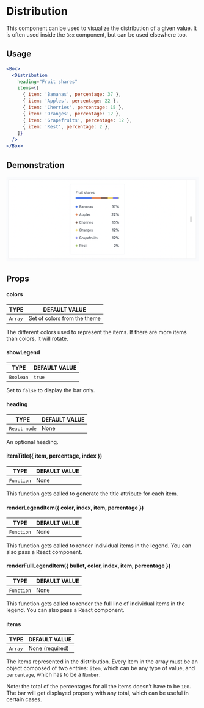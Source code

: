 # Distribution

This component can be used to visualize the distribution of a given value. It is often used inside the `Box` component, but can be used elsewhere too.

## Usage <a href="#usage" id="usage"></a>

```jsx
<Box>
  <Distribution
    heading="Fruit shares"
    items={[
      { item: 'Bananas', percentage: 37 },
      { item: 'Apples', percentage: 22 },
      { item: 'Cherries', percentage: 15 },
      { item: 'Oranges', percentage: 12 },
      { item: 'Grapefruits', percentage: 12 },
      { item: 'Rest', percentage: 2 },
    ]}
  />
</Box>
```

## Demonstration

![](<../../../../.gitbook/assets/Schermata 2022-06-26 alle 20.37.35.png>)

## Props <a href="#props" id="props"></a>

#### colors <a href="#colors" id="colors"></a>

| TYPE    | DEFAULT VALUE                |
| ------- | ---------------------------- |
| `Array` | Set of colors from the theme |

The different colors used to represent the items. If there are more items than colors, it will rotate.

#### showLegend <a href="#showlegend" id="showlegend"></a>

| TYPE      | DEFAULT VALUE |
| --------- | ------------- |
| `Boolean` | `true`        |

Set to `false` to display the bar only.

#### heading <a href="#heading" id="heading"></a>

| TYPE         | DEFAULT VALUE |
| ------------ | ------------- |
| `React node` | None          |

An optional heading.

#### itemTitle({ item, percentage, index }) <a href="#itemtitle-7b-item-2c-percentage-2c-index-7d" id="itemtitle-7b-item-2c-percentage-2c-index-7d"></a>

| TYPE       | DEFAULT VALUE |
| ---------- | ------------- |
| `Function` | None          |

This function gets called to generate the title attribute for each item.

#### renderLegendItem({ color, index, item, percentage }) <a href="#renderlegenditem-7b-color-2c-index-2c-item-2c-percentage-7d" id="renderlegenditem-7b-color-2c-index-2c-item-2c-percentage-7d"></a>

| TYPE       | DEFAULT VALUE |
| ---------- | ------------- |
| `Function` | None          |

This function gets called to render individual items in the legend. You can also pass a React component.

#### renderFullLegendItem({ bullet, color, index, item, percentage }) <a href="#renderfulllegenditem-7b-bullet-2c-color-2c-index-2c-item-2c-percentage-7d" id="renderfulllegenditem-7b-bullet-2c-color-2c-index-2c-item-2c-percentage-7d"></a>

| TYPE       | DEFAULT VALUE |
| ---------- | ------------- |
| `Function` | None          |

This function gets called to render the full line of individual items in the legend. You can also pass a React component.

#### items <a href="#items" id="items"></a>

| TYPE    | DEFAULT VALUE   |
| ------- | --------------- |
| `Array` | None (required) |

The items represented in the distribution. Every item in the array must be an object composed of two entries: `item`, which can be any type of value, and `percentage`, which has to be a `Number`.

Note: the total of the percentages for all the items doesn’t have to be `100`. The bar will get displayed properly with any total, which can be useful in certain cases.
